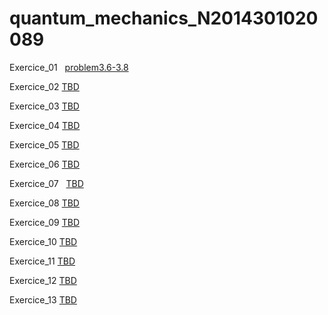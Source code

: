 # quantum_mechanics_N2014301020089

Exercice_01   [problem3.6-3.8](https://www.zybuluo.com/mdeditor#498633)

Exercice_02   [TBD ](https://github.com/vakie/homework1/blob/master/README.md)

Exercice_03   [TBD](https://github.com/vakie/compuational_physics_N2014301020089/blob/master/exercise03.md)

Exercice_04   [TBD](https://github.com/vakie/compuational_physics_N2014301020089/blob/master/exwecise04.md)

Exercice_05   [TBD](https://github.com/vakie/compuational_physics_N2014301020089/blob/master/exercise05.md)

Exercice_06   [TBD](https://www.zybuluo.com/mdeditor#498633)

Exercice_07   [TBD](https://github.com/vakie/compuational_physics_N2014301020089/blob/master/exercise07.md)

Exercice_08   [TBD](https://www.zybuluo.com/mdeditor#498633)

Exercice_09   [TBD](https://www.zybuluo.com/mdeditor#498633)

Exercice_10   [TBD](https://www.zybuluo.com/mdeditor#498633)

Exercice_11   [TBD](https://www.zybuluo.com/mdeditor#498633)

Exercice_12   [TBD](https://www.zybuluo.com/mdeditor#498633)

Exercice_13   [TBD](https://www.zybuluo.com/mdeditor#498633)

